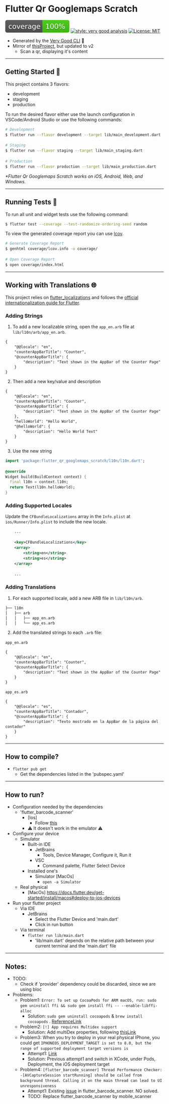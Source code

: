 # Flutter Qr Googlemaps Scratch

![coverage][coverage_badge]
[![style: very good analysis][very_good_analysis_badge]][very_good_analysis_link]
[![License: MIT][license_badge]][license_link]

* Generated by the [Very Good CLI][very_good_cli_link] 🤖
* Mirror of [thisProject](https://github.com/Klerith/flutter-qr-googlemaps), but updated to v2
  * Scan a qr, displaying it's content

---

## Getting Started 🚀

This project contains 3 flavors:

- development
- staging
- production

To run the desired flavor either use the launch configuration in VSCode/Android Studio or use the following commands:

```sh
# Development
$ flutter run --flavor development --target lib/main_development.dart

# Staging
$ flutter run --flavor staging --target lib/main_staging.dart

# Production
$ flutter run --flavor production --target lib/main_production.dart
```

_\*Flutter Qr Googlemaps Scratch works on iOS, Android, Web, and Windows._

---

## Running Tests 🧪

To run all unit and widget tests use the following command:

```sh
$ flutter test --coverage --test-randomize-ordering-seed random
```

To view the generated coverage report you can use [lcov](https://github.com/linux-test-project/lcov).

```sh
# Generate Coverage Report
$ genhtml coverage/lcov.info -o coverage/

# Open Coverage Report
$ open coverage/index.html
```

---

## Working with Translations 🌐

This project relies on [flutter_localizations][flutter_localizations_link] and follows the [official internationalization guide for Flutter][internationalization_link].

### Adding Strings

1. To add a new localizable string, open the `app_en.arb` file at `lib/l10n/arb/app_en.arb`.

```arb
{
    "@@locale": "en",
    "counterAppBarTitle": "Counter",
    "@counterAppBarTitle": {
        "description": "Text shown in the AppBar of the Counter Page"
    }
}
```

2. Then add a new key/value and description

```arb
{
    "@@locale": "en",
    "counterAppBarTitle": "Counter",
    "@counterAppBarTitle": {
        "description": "Text shown in the AppBar of the Counter Page"
    },
    "helloWorld": "Hello World",
    "@helloWorld": {
        "description": "Hello World Text"
    }
}
```

3. Use the new string

```dart
import 'package:flutter_qr_googlemaps_scratch/l10n/l10n.dart';

@override
Widget build(BuildContext context) {
  final l10n = context.l10n;
  return Text(l10n.helloWorld);
}
```

### Adding Supported Locales

Update the `CFBundleLocalizations` array in the `Info.plist` at `ios/Runner/Info.plist` to include the new locale.

```xml
    ...

    <key>CFBundleLocalizations</key>
	<array>
		<string>en</string>
		<string>es</string>
	</array>

    ...
```

### Adding Translations

1. For each supported locale, add a new ARB file in `lib/l10n/arb`.

```
├── l10n
│   ├── arb
│   │   ├── app_en.arb
│   │   └── app_es.arb
```

2. Add the translated strings to each `.arb` file:

`app_en.arb`

```arb
{
    "@@locale": "en",
    "counterAppBarTitle": "Counter",
    "@counterAppBarTitle": {
        "description": "Text shown in the AppBar of the Counter Page"
    }
}
```

`app_es.arb`

```arb
{
    "@@locale": "es",
    "counterAppBarTitle": "Contador",
    "@counterAppBarTitle": {
        "description": "Texto mostrado en la AppBar de la página del contador"
    }
}
```

[coverage_badge]: coverage_badge.svg
[flutter_localizations_link]: https://api.flutter.dev/flutter/flutter_localizations/flutter_localizations-library.html
[internationalization_link]: https://flutter.dev/docs/development/accessibility-and-localization/internationalization
[license_badge]: https://img.shields.io/badge/license-MIT-blue.svg
[license_link]: https://opensource.org/licenses/MIT
[very_good_analysis_badge]: https://img.shields.io/badge/style-very_good_analysis-B22C89.svg
[very_good_analysis_link]: https://pub.dev/packages/very_good_analysis
[very_good_cli_link]: https://github.com/VeryGoodOpenSource/very_good_cli

---

## How to compile?
* `flutter pub get`
    * Get the dependencies listed in the 'pubspec.yaml'

---

## How to run?
* Configuration needed by the dependencies
  * 'flutter_barcode_scanner'
    * [Ios]
      * Follow [this](https://pub.dev/packages/flutter_barcode_scanner#getting-started)
    * :warning: It doesn't work in the emulator :warning:
* Configure your device
    * Simulator
        * Built-in IDE
            * JetBrains
                * Tools, Device Manager, Configure it, Run it
            * VSC
                * Command palette, Flutter Select Device
        * Installed one's
            * Simulator [MacOs]
                * `open -a Simulator`
    * Real physical
        * [MacOs] https://docs.flutter.dev/get-started/install/macos#deploy-to-ios-devices
* Run your flutter project
    * Via IDE
        * JetBrains
            * Select the Flutter Device and 'main.dart'
            * Click in run button
    * Via terminal
        * `flutter run lib/main.dart`
            * 'lib/main.dart' depends on the relative path between your current terminal and the 'main.dart' file

---

## Notes:
* TODO:
  * Check if 'provider' dependency could be discarded, since we are using bloc 
* Problems:
  * Problem1: `Error: To set up CocoaPods for ARM macOS, run: sudo gem uninstall ffi && sudo gem install ffi -- --enable-libffi-alloc`
    * Solution: `sudo gem uninstall cocoapods` & `brew install cocoapods` . [ReferenceLink](https://stackoverflow.com/questions/64901180/how-to-run-cocoapods-on-apple-silicon-m1) 
  * Problem2: `[!] App requires Multidex support`
    * Solution: Add multiDex properties, following [thisLink](https://developer.android.com/studio/build/multidex?hl=es-419#keep)
  * Problem3: When you try to deploy in your real physical IPhone, you could get `IPHONEOS_DEPLOYMENT_TARGET is set to 8.0, but the range of supported deployment target versions is`
    * Attempt1: [Link](https://developer.apple.com/forums/thread/656616)
    * Solution: Previous attempt1 and switch in XCode, under Pods, Deployment, the iOS deployment target
  * Problem4: `[flutter_barcode_scanner] Thread Performance Checker: -[AVCaptureSession startRunning] should be called from background thread. Calling it on the main thread can lead to UI unresponsiveness`
    * Attempt1: Existing [issue](https://github.com/AmolGangadhare/flutter_barcode_scanner/issues/296#issuecomment-1256534722) in flutter_barcode_scanner. NO solved.
    * TODO: Replace flutter_barcode_scanner by mobile_scanner
